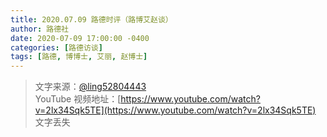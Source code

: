 ```yaml
---
title: 2020.07.09 路德时评（路博艾赵谈）
author: 路德社
date: 2020-07-09 17:00:00 -0400
categories: [路德访谈]
tags: [路德, 博博士, 艾丽, 赵博士]
---
```


> 文字来源：[@ling52804443](https://twitter.com/ling52804443)  
> YouTube 视频地址：[https://www.youtube.com/watch?v=2lx34Sqk5TE](https://www.youtube.com/watch?v=2lx34Sqk5TE)
文字丢失